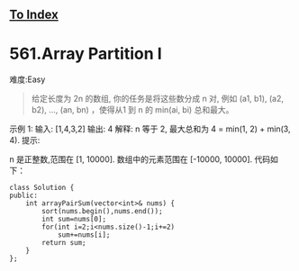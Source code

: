 [To Index](/index.md)
---
# 561.Array Partition I
难度:Easy
> 给定长度为 2n 的数组, 你的任务是将这些数分成 n 对, 例如 (a1, b1), (a2, b2), ..., (an, bn) ，使得从1 到 n 的 min(ai, bi) 总和最大。

示例 1:
输入: [1,4,3,2]
输出: 4
解释: n 等于 2, 最大总和为 4 = min(1, 2) + min(3, 4).
提示:

n 是正整数,范围在 [1, 10000].
数组中的元素范围在 [-10000, 10000].
代码如下：

```
class Solution {
public:
    int arrayPairSum(vector<int>& nums) {
        sort(nums.begin(),nums.end());
        int sum=nums[0];
        for(int i=2;i<nums.size()-1;i+=2)
            sum+=nums[i];
        return sum;
    }
};
```
